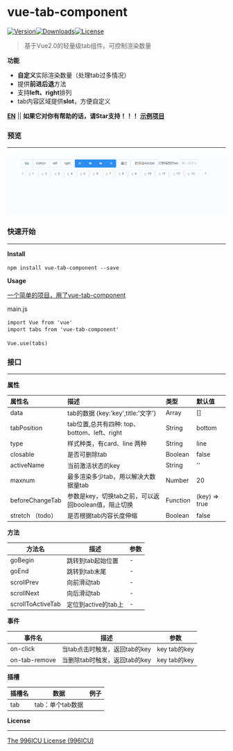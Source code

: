 # vue-tab-component

[![Version](http://img.shields.io/npm/v/vue-tab-component.svg)](https://www.npmjs.com/package/vue-tab-component)[![Downloads](http://img.shields.io/npm/dm/vue-tab-component.svg)](https://www.npmjs.com/package/vue-tab-component)[![License](https://img.shields.io/npm/l/vue-tab-component.svg?style=flat)](https://opensource.org/licenses/MIT)

> 基于Vue2.0的轻量级tab组件。可控制渲染数量

**功能**

- **自定义**实际渲染数量（处理tab过多情况）
- 提供**前进后退**方法
- 支持**left、right**排列
- tab内容区域提供**slot**，方便自定义

**[EN](README.md)** || **如果它对你有帮助的话，请Star支持！！！**
**[示例项目](https://github.com/qq240814476/vue-tab-component-demo)**

### 预览

------

![demo](static/vue-tab-component.gif)

### 快速开始

------

**Install**

`npm install vue-tab-component --save`

**Usage**

[一个简单的项目，用了vue-tab-component](https://github.com/qq240814476/vue-tab-component-demo)

main.js

```vue
import Vue from 'vue'
import tabs from 'vue-tab-component'

Vue.use(tabs)
```

### 接口

---

**属性**

| 属性名           | 描述                                                | 类型     | 默认值        |
| :--------------- | :-------------------------------------------------- | :------- | :------------ |
| data             | tab的数据    {key:'key',title:'文字'}               | Array    | []            |
| tabPosition      | tab位置,总共有四种: top、bottom、left、right        | String   | bottom        |
| type             | 样式种类，有card、line 两种                         | String   | line          |
| closable         | 是否可删除tab                                       | Boolean  | false         |
| activeName       | 当前激活状态的key                                   | String   | ''            |
| maxnum           | 最多渲染多少tab，用以解决大数据量tab                | Number   | 20            |
| beforeChangeTab  | 参数是key，切换tab之前，可以返回boolean值，阻止切换 | Function | (key) => true |
| stretch （todo） | 是否根据tab内容长度伸缩                             | Boolean  | false         |

**方法**

| 方法名            | 描述                | 参数 |
| ----------------- | ------------------- | ---- |
| goBegin           | 跳转到tab起始位置   | -    |
| goEnd             | 跳转到tab末尾       | -    |
| scrollPrev        | 向前滑动tab         | -    |
| scrollNext        | 向后滑动tab         | -    |
| scrollToActiveTab | 定位到active的tab上 | -    |

**事件**

| 事件名        | 描述                          | 参数         |
| ------------- | ----------------------------- | ------------ |
| on-click      | 当tab点击时触发，返回tab的key | key tab的key |
| on-tab-remove | 当删除tab时触发，返回tab的key | key tab的key |

**插槽**

| 插槽名 | 数据             | 例子                                                                      |
| ------ | ---------------- | ------------------------------------------------------------------------- |
| tab    | tab：单个tab数据 | <template v-slot:tab="tab"><Icon :type="tab.data.icon"></Icon></template> |


**License**

------

[The 996ICU License (996ICU)](LICENSE)
